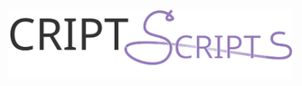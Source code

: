 [![CRIPT Scripts logo](./assets/images/criptscripts-logo.svg)](https://criptscripts.org/)


<!--
![Markdown](https://img.shields.io/badge/Language-Markdown-lightgrey?style=for-the-badge&logo=markdown)
![Ruby](https://img.shields.io/badge/Language-Ruby-red?style=for-the-badge&logo=ruby)
![Ruby Package Jekyll](https://img.shields.io/badge/Ruby%20Gem-Jekyll-red?style=for-the-badge&logo=jekyll)
![HTML](https://img.shields.io/badge/Language-HTML5-red?style=for-the-badge&logo=html5)
![CSS](https://img.shields.io/badge/Language-CSS-blue?style=for-the-badge&logo=css3)
![Fontawesome](https://img.shields.io/badge/Icons-Fontawesome-blueviolet?style=for-the-badge&logo=fontawesome)

-->
